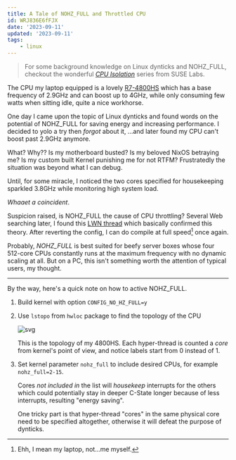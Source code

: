 ```yaml
---
title: A Tale of NOHZ_FULL and Throttled CPU
id: WRJ836E6fFJX
date: '2023-09-11'
updated: '2023-09-11'
tags:
    - linux
---
```


> For some background knowledge on Linux dynticks and NOHZ_FULL, checkout the wonderful [*CPU Isolation*](https://www.suse.com/c/cpu-isolation-introduction-part-1/) series from SUSE Labs.

The CPU my laptop equipped is a lovely [R7-4800HS](https://www.amd.com/en/products/apu/amd-ryzen-7-4800h) which has a base frequency of 2.9GHz and can boost up to 4GHz, while only consuming few watts when sitting idle, quite a nice workhorse.

One day I came upon the topic of Linux dynticks and found words on the potential of NOHZ_FULL for saving energy and increasing performance. I decided to yolo a try then *forgot* about it, ...and later found my CPU can't boost past 2.9GHz anymore.

What? Why?? Is my motherboard busted? Is my beloved NixOS betraying me? Is my custom built Kernel punishing me for not RTFM? Frustratedly the situation was beyond what I can debug.

Until, for some miracle, I noticed the two cores specified for housekeeping sparkled 3.8GHz while monitoring high system load.

*Whaaet a coincident*.

Suspicion raised, is NOHZ_FULL the cause of CPU throttling? Several Web searching later, I found this [LWN thread](https://lwn.net/Articles/816801/) which basically confirmed this theory. After reverting the config, I can do compile at full speed[^1] once again.

Probably, *NOHZ_FULL* is best suited for beefy server boxes whose four 512-core CPUs constantly runs at the maximum frequency with no dynamic scaling at all. But on a PC, this isn't something worth the attention of typical users, my thought.

<hr/>

By the way, here's a quick note on how to active NOHZ_FULL.

1. Build kernel with option `CONFIG_NO_HZ_FULL=y`

2. Use `lstopo` from `hwloc` package to find the topology of the CPU

    ![svg](./topo.svg)

    This is the topology of my 4800HS. Each hyper-thread is counted a *core* from kernel's point of view, and notice labels start from 0 instead of 1.

3. Set kernel parameter `nohz_full` to include desired CPUs, for example `nohz_full=2-15`.

    Cores *not included in* the list will *housekeep* interrupts for the others which could potentially stay in deeper C-State longer because of less interrupts, resulting "energy saving".

    One tricky part is that hyper-thread "cores" in the same physical core need to be specified altogether, otherwise it will defeat the purpose of dynticks.

[^1]: Ehh, I mean my laptop, not...me myself.
